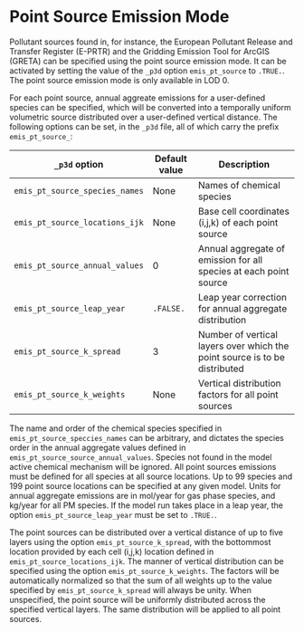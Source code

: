 # Point Source Emission Mode

Pollutant sources found in, for instance, the European Pollutant Release and Transfer Register (E-PRTR) and the Gridding Emission Tool for ArcGIS (GRETA) can be specified using the point source emission mode.  It can be activated by setting the value of the `_p3d` option `emis_pt_source` to `.TRUE.`.  The point source emission mode is only available in LOD 0.

For each point source, annual aggreate emissions for a user-defined species can be specified, which will be converted into a temporally uniform volumetric source distributed over a user-defined vertical distance. The following options can be set, in the `_p3d` file, all of which carry the prefix `emis_pt_source_`:

| `_p3d` option | Default value | Description |
|---|---|---|
| `emis_pt_source_species_names` | None      | Names of chemical species |
| `emis_pt_source_locations_ijk` | None      | Base cell coordinates (i,j,k) of each point source |
| `emis_pt_source_annual_values` | 0         | Annual aggregate of emission for all species at each point source |
| `emis_pt_source_leap_year`     | `.FALSE.` | Leap year correction for annual aggregate distribution |
| `emis_pt_source_k_spread`      | 3         | Number of vertical layers over which the point source is to be distributed |
| `emis_pt_source_k_weights`     | None      | Vertical distribution factors for all point sources |

The name and order of the chemical species specified in `emis_pt_source_speccies_names` can be arbitrary, and dictates the species order in the annual aggregate values defined in `emis_pt_source_source_annual_values`. Species not found in the model active chemical mechanism will be ignored. All point sources emissions must be defined for all species at all source locations. Up to 99 species and 199 point source locations can be specified at any given model. Units for annual aggregate emissions are in mol/year for gas phase species, and kg/year for all PM species. If the model run takes place in a leap year, the option `emis_pt_source_leap_year` must be set to `.TRUE.`.

The point sources can be distributed over a vertical distance of up to five layers using the option `emis_pt_source_k_spread`, with the bottommost location provided by each cell (i,j,k) location defined in `emis_pt_source_locations_ijk`. The manner of vertical distribution can be specified using the option `emis_pt_source_k_weights`. The factors will be automatically normalized so that the sum of all weights up to the value specified by `emis_pt_source_k_spread` will always be unity. When unspecified, the point source will be uniformly distributed across the specified vertical layers.   The same distribution will be applied to all point sources.